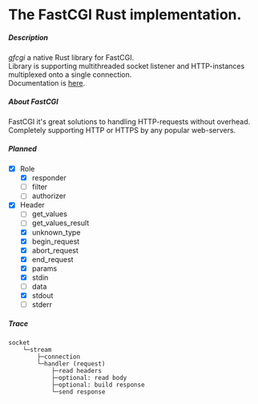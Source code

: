 # The FastCGI Rust implementation.

##### Description
*gfcgi* a native Rust library for FastCGI.  
Library is supporting multithreaded socket listener and HTTP-instances multiplexed onto a single connection.  
Documentation is [here](http://gedweb.github.io/rust-gfcgi/gfcgi/ "Documentation").

##### About FastCGI
FastCGI it's great solutions to handling HTTP-requests without overhead. Completely supporting HTTP or HTTPS by any popular web-servers.

##### Planned
- [x] Role
  - [x] responder
  - [ ] filter
  - [ ] authorizer
- [x] Header
  - [ ] get_values
  - [ ] get_values_result
  - [x] unknown_type
  - [x] begin_request
  - [x] abort_request
  - [x] end_request
  - [x] params
  - [x] stdin
  - [ ] data
  - [x] stdout
  - [ ] stderr

##### Trace
    socket
        └─stream
            ├─connection
            └─handler (request)
                ├─read headers
                ├─optional: read body
                ├─optional: build response
                └─send response